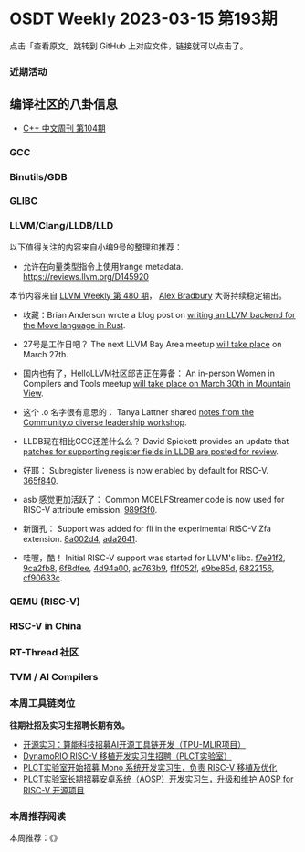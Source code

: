 # OSDT Weekly 2023-03-15 第193期

点击「查看原文」跳转到 GitHub 上对应文件，链接就可以点击了。

### 近期活动

## 编译社区的八卦信息

- [C++ 中文周刊 第104期](https://mp.weixin.qq.com/s/xzahhyg47GSgnD7uo7sdqw)

### GCC

### Binutils/GDB

### GLIBC

### LLVM/Clang/LLDB/LLD


以下值得关注的内容来自小编9号的整理和推荐：

- 允许在向量类型指令上使用!range metadata. https://reviews.llvm.org/D145920

本节内容来自 [LLVM Weekly 第 480 期](http://llvmweekly.org/issue/480)，
[Alex Bradbury](https://www.linkedin.com/in/alex-bradbury/) 大哥持续稳定输出。

* 收藏：Brian Anderson wrote a blog post on [writing an LLVM backend for the Move language in Rust](https://brson.github.io/2023/03/12/move-on-llvm).

* 27号是工作日吧？ The next LLVM Bay Area meetup [will take place](https://discourse.llvm.org/t/llvm-bay-area-monthly-meetup-mon-mar-27-23-6pm/69117) on March 27th.

* 国内也有了，HelloLLVM社区邱吉正在筹备： An in-person Women in Compilers and Tools meetup [will take place on March 30th in Mountain View](https://discourse.llvm.org/t/wict-in-person-meetup-march-30/69155).

* 这个 .o 名字很有意思的： Tanya Lattner shared [notes from the Community.o diverse leadership workshop](https://discourse.llvm.org/t/diverse-leadership-community-o-workshop-followup/69158).

* LLDB现在相比GCC还差什么么？ David Spickett provides an update that [patches for supporting register fields in LLDB are posted for review](https://discourse.llvm.org/t/rfc-showing-register-fields-in-lldb/64676/16).

* 好耶： Subregister liveness is now enabled by default for RISC-V.
  [365f840](https://reviews.llvm.org/rG365f84039878).

* asb 感觉更加活跃了： Common MCELFStreamer code is now used for RISC-V attribute emission.
  [989f3f0](https://reviews.llvm.org/rG989f3f080e40).

* 新面孔： Support was added for fli in the experimental RISC-V Zfa extension.
  [8a002d4](https://reviews.llvm.org/rG8a002d40f598),
  [ada2641](https://reviews.llvm.org/rGada264146067).

* 哇喔，酷！ Initial RISC-V support was started for LLVM's libc.
  [f7e91f2](https://reviews.llvm.org/rGf7e91f2b824a),
  [9ca2fb8](https://reviews.llvm.org/rG9ca2fb82177f),
  [6f8dfee](https://reviews.llvm.org/rG6f8dfeee06cf),
  [4d94a00](https://reviews.llvm.org/rG4d94a0080e14),
  [ac763b9](https://reviews.llvm.org/rGac763b9fdf5b),
  [f1f052f](https://reviews.llvm.org/rGf1f052f9b000),
  [e9be85d](https://reviews.llvm.org/rGe9be85da8bad),
  [6822156](https://reviews.llvm.org/rG6822156a58ff),
  [cf90633c](https://reviews.llvm.org/rGcf90633cf215).

### QEMU (RISC-V)

### RISC-V in China

### RT-Thread 社区

### TVM / AI Compilers

### 本周工具链岗位

**往期社招及实习生招聘长期有效。**

- [开源实习：算能科技招募AI开源工具链开发（TPU-MLIR项目）](https://mp.weixin.qq.com/s/IBJh0ip4k11PzIMZecsWSw)
- [DynamoRIO RISC-V 移植开发实习生招聘（PLCT实验室）](https://mp.weixin.qq.com/s/J_5TjT6DOqeOXJXQI5VQxw)
- [PLCT实验室开始招募 Mono 系统开发实习生，负责 RISC-V 移植及优化](https://mp.weixin.qq.com/s/whEW7Hay1jIP1tBzIPay1A)
- [PLCT实验室长期招募安卓系统（AOSP）开发实习生，升级和维护 AOSP for RISC-V 开源项目](https://mp.weixin.qq.com/s/dJP2cEB1nex2inR5c-cJog)


### 本周推荐阅读

本周推荐：《》
